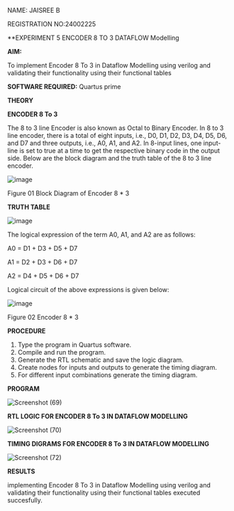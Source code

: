 
 NAME: JAISREE B

 REGISTRATION NO:24002225
 
 **EXPERIMENT 5 ENCODER 8 TO 3 DATAFLOW Modelling

**AIM:**

To implement  Encoder 8 To 3 in Dataflow Modelling using verilog and validating their functionality using their functional tables

**SOFTWARE REQUIRED:** 
Quartus prime

**THEORY**

**ENCODER 8 To 3**

The 8 to 3 line Encoder is also known as Octal to Binary Encoder. In 8 to 3 line encoder, there is a total of eight inputs, i.e., D0, D1, D2, D3, D4, D5, D6, and D7 and three outputs, i.e., A0, A1, and A2. In 8-input lines, one input-line is set to true at a time to get the respective binary code in the output side. Below are the block diagram and the truth table of the 8 to 3 line encoder.

![image](https://github.com/naavaneetha/ENCODER8TO3DATAFLOW/assets/154305477/0bc242c1-eb9e-4c47-afe5-30428470efc3)

Figure 01  Block Diagram of Encoder 8 * 3

**TRUTH TABLE**

![image](https://github.com/naavaneetha/ENCODER8TO3DATAFLOW/assets/154305477/35496b14-ae6e-4cd1-9abd-d6736b576575)

The logical expression of the term A0, A1, and A2 are as follows:

A0 = D1 + D3 + D5 + D7

A1 = D2 + D3 + D6 + D7

A2 = D4 + D5 + D6 + D7

Logical circuit of the above expressions is given below:

![image](https://github.com/naavaneetha/ENCODER8TO3DATAFLOW/assets/154305477/95acaee6-c873-4c75-89eb-ef09fb158053)

Figure 02  Encoder 8 * 3

**PROCEDURE**

1. Type the program in Quartus software.
2. Compile and run the program.
3. Generate the RTL schematic and save the logic diagram.
4. Create nodes for inputs and outputs to generate the timing diagram.
5. For different input combinations generate the timing diagram.

**PROGRAM**

![Screenshot (69)](https://github.com/user-attachments/assets/a4c00f41-022c-4f48-a846-66aaea95c75b)


**RTL LOGIC FOR ENCODER 8 To 3 IN DATAFLOW MODELLING**

![Screenshot (70)](https://github.com/user-attachments/assets/7bc78018-f558-4bfc-8a9b-3ad67bdd134e)

**TIMING DIGRAMS FOR ENCODER 8 To 3 IN DATAFLOW MODELLING**

![Screenshot (72)](https://github.com/user-attachments/assets/5c24d9eb-34d5-4233-9b24-24d4e97d4a02)

**RESULTS**

implementing Encoder 8 To 3 in Dataflow Modelling using verilog and validating their functionality
using their functional tables executed succesfully.


